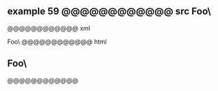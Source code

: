 example 59
@@@@@@@@@@@@ src
Foo\
----
@@@@@@@@@@@@ xml
<?xml version="1.0" encoding="UTF-8"?>
<!DOCTYPE document SYSTEM "CommonMark.dtd">
<document xmlns="http://commonmark.org/xml/1.0">
  <heading level="2">
    <text>Foo\</text>
  </heading>
</document>
@@@@@@@@@@@@ html
<h2>Foo\</h2>
@@@@@@@@@@@@
